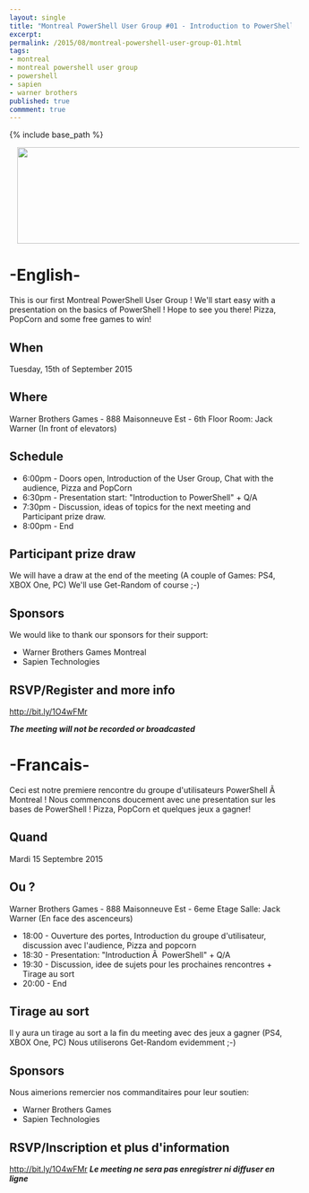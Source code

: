 ```yaml
---
layout: single
title: "Montreal PowerShell User Group #01 - Introduction to PowerShell"
excerpt: 
permalink: /2015/08/montreal-powershell-user-group-01.html
tags: 
- montreal
- montreal powershell user group
- powershell
- sapien
- warner brothers
published: true
commment: true
---
```

{% include base_path %} 
 
<a href="{{ base_path }}/images/2015/20150831_Montreal_PowerShell_User_Group_%2301_-_Introduction_to_PowerShell/mtlpug__799110755__-1600x438.jpg" imageanchor="1" style="margin-left: 1em; margin-right: 1em;"><img border="0" height="172" src="{{ base_path }}/images/2015/20150831_Montreal_PowerShell_User_Group_%2301_-_Introduction_to_PowerShell/mtlpug__636217772__-640x175.jpg" width="640" /></a>

# -English-

This is our first Montreal PowerShell User Group ! We'll start easy with a presentation on the basics of PowerShell ! Hope to see you there! Pizza, PopCorn and some free games to win!


## When

Tuesday, 15th of September 2015


## Where

Warner Brothers Games - 888 Maisonneuve Est - 6th Floor
Room: Jack Warner (In front of elevators)




## Schedule

* 6:00pm - Doors open, Introduction of the User Group, Chat with the audience, Pizza and PopCorn
* 6:30pm - Presentation start: "Introduction to PowerShell" + Q/A
* 7:30pm - Discussion, ideas of topics for the next meeting and Participant prize draw.
* 8:00pm - End


## Participant prize draw

We will have a draw at the end of the meeting (A couple of Games: PS4, XBOX One, PC) We'll use Get-Random of course ;-)


## Sponsors

We would like to thank our sponsors for their support:

* Warner Brothers Games Montreal
* Sapien Technologies


## RSVP/Register and more info

<a href="http://bit.ly/1O4wFMr">http://bit.ly/1O4wFMr</a>

<b><i>The meeting will not be recorded or broadcasted</i></b>

# -Francais-

Ceci est notre premiere rencontre du groupe d'utilisateurs PowerShell Ã  Montreal ! Nous commencons doucement avec une presentation sur les bases de PowerShell ! Pizza, PopCorn et quelques jeux a gagner!


## Quand

Mardi 15 Septembre 2015


## Ou ?

Warner Brothers Games - 888 Maisonneuve Est - 6eme Etage
Salle: Jack Warner (En face des ascenceurs)

* 18:00 - Ouverture des portes, Introduction du groupe d'utilisateur, discussion avec l'audience, Pizza and popcorn
* 18:30 - Presentation: "Introduction Ã  PowerShell" + Q/A
* 19:30 - Discussion, idee de sujets pour les prochaines rencontres + Tirage au sort
* 20:00 - End

## Tirage au sort

Il y aura un tirage au sort a la fin du meeting avec des jeux a gagner (PS4, XBOX One, PC) Nous utiliserons Get-Random evidemment ;-)

## Sponsors

Nous aimerions remercier nos commanditaires pour leur soutien:


* Warner Brothers Games
* Sapien Technologies

## RSVP/Inscription et plus d'information

<a href="http://bit.ly/1O4wFMr">http://bit.ly/1O4wFMr</a>
<b><i>Le meeting ne sera pas enregistrer ni diffuser en ligne</i></b>


